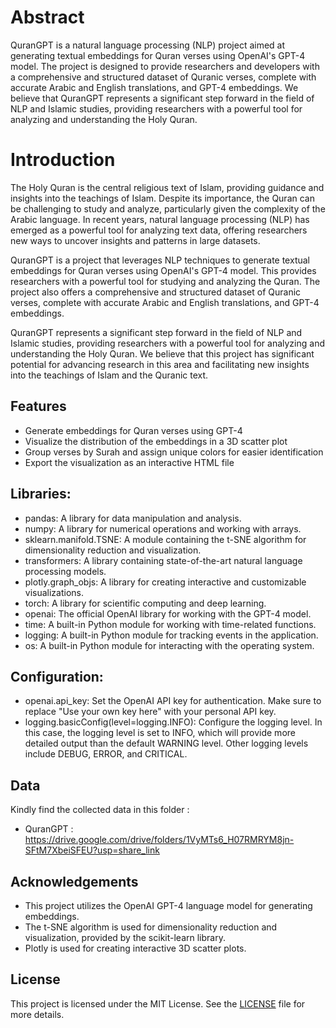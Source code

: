 # Abstract

QuranGPT is a natural language processing (NLP) project aimed at generating textual embeddings for Quran verses using OpenAI's GPT-4 model. The project is designed to provide researchers and developers with a comprehensive and structured dataset of Quranic verses, complete with accurate Arabic and English translations, and GPT-4 embeddings. We believe that QuranGPT represents a significant step forward in the field of NLP and Islamic studies, providing researchers with a powerful tool for analyzing and understanding the Holy Quran.

# Introduction

The Holy Quran is the central religious text of Islam, providing guidance and insights into the teachings of Islam. Despite its importance, the Quran can be challenging to study and analyze, particularly given the complexity of the Arabic language. In recent years, natural language processing (NLP) has emerged as a powerful tool for analyzing text data, offering researchers new ways to uncover insights and patterns in large datasets.

QuranGPT is a project that leverages NLP techniques to generate textual embeddings for Quran verses using OpenAI's GPT-4 model. This provides researchers with a powerful tool for studying and analyzing the Quran. The project also offers a comprehensive and structured dataset of Quranic verses, complete with accurate Arabic and English translations, and GPT-4 embeddings.

QuranGPT represents a significant step forward in the field of NLP and Islamic studies, providing researchers with a powerful tool for analyzing and understanding the Holy Quran. We believe that this project has significant potential for advancing research in this area and facilitating new insights into the teachings of Islam and the Quranic text.

## Features

- Generate embeddings for Quran verses using GPT-4
- Visualize the distribution of the embeddings in a 3D scatter plot
- Group verses by Surah and assign unique colors for easier identification
- Export the visualization as an interactive HTML file

## Libraries:
- pandas: A library for data manipulation and analysis.
- numpy: A library for numerical operations and working with arrays.
- sklearn.manifold.TSNE: A module containing the t-SNE algorithm for dimensionality reduction and visualization.
- transformers: A library containing state-of-the-art natural language processing models.
- plotly.graph_objs: A library for creating interactive and customizable visualizations.
- torch: A library for scientific computing and deep learning.
- openai: The official OpenAI library for working with the GPT-4 model.
- time: A built-in Python module for working with time-related functions.
- logging: A built-in Python module for tracking events in the application.
- os: A built-in Python module for interacting with the operating system.

## Configuration:
- openai.api_key: Set the OpenAI API key for authentication. Make sure to replace "Use your own key here" with your personal API key.
- logging.basicConfig(level=logging.INFO): Configure the logging level. In this case, the logging level is set to INFO, which will provide more detailed output than the default WARNING level. Other logging levels include DEBUG, ERROR, and CRITICAL.

## Data
Kindly find the collected data in this folder : 
- QuranGPT : https://drive.google.com/drive/folders/1VyMTs6_H07RMRYM8jn-SFtM7XbeiSFEU?usp=share_link

## Acknowledgements

- This project utilizes the OpenAI GPT-4 language model for generating embeddings.
- The t-SNE algorithm is used for dimensionality reduction and visualization, provided by the scikit-learn library.
- Plotly is used for creating interactive 3D scatter plots.

## License

This project is licensed under the MIT License. See the [LICENSE](LICENSE) file for more details.


